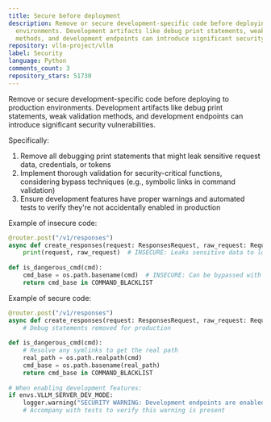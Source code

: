 ```yaml
---
title: Secure before deployment
description: Remove or secure development-specific code before deploying to production
  environments. Development artifacts like debug print statements, weak validation
  methods, and development endpoints can introduce significant security vulnerabilities.
repository: vllm-project/vllm
label: Security
language: Python
comments_count: 3
repository_stars: 51730
---
```


Remove or secure development-specific code before deploying to production environments. Development artifacts like debug print statements, weak validation methods, and development endpoints can introduce significant security vulnerabilities.

Specifically:
1. Remove all debugging print statements that might leak sensitive request data, credentials, or tokens
2. Implement thorough validation for security-critical functions, considering bypass techniques (e.g., symbolic links in command validation)
3. Ensure development features have proper warnings and automated tests to verify they're not accidentally enabled in production

Example of insecure code:
```python
@router.post("/v1/responses")
async def create_responses(request: ResponsesRequest, raw_request: Request):
    print(request, raw_request)  # INSECURE: Leaks sensitive data to logs
    
def is_dangerous_cmd(cmd):
    cmd_base = os.path.basename(cmd)  # INSECURE: Can be bypassed with symlinks
    return cmd_base in COMMAND_BLACKLIST
```

Example of secure code:
```python
@router.post("/v1/responses")
async def create_responses(request: ResponsesRequest, raw_request: Request):
    # Debug statements removed for production
    
def is_dangerous_cmd(cmd):
    # Resolve any symlinks to get the real path
    real_path = os.path.realpath(cmd)
    cmd_base = os.path.basename(real_path)
    return cmd_base in COMMAND_BLACKLIST
    
# When enabling development features:
if envs.VLLM_SERVER_DEV_MODE:
    logger.warning("SECURITY WARNING: Development endpoints are enabled!")
    # Accompany with tests to verify this warning is present
```